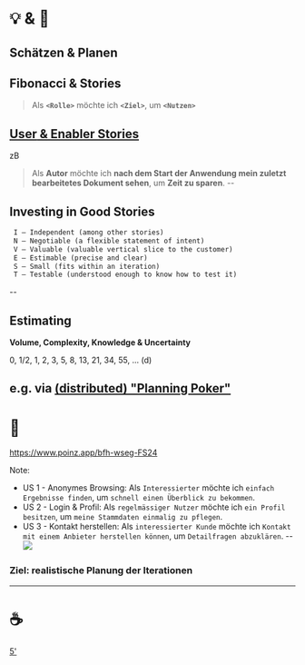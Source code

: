 # 💡 & 💪

## Schätzen & Planen

Fibonacci & Stories
--
> Als **`<Rolle>`** möchte ich **`<Ziel>`**, um **`<Nutzen>`**

[**User** & Enabler Stories](https://scaledagileframework.com/story/)
--
zB
> Als **Autor** möchte ich **nach dem Start der Anwendung mein zuletzt bearbeitetes Dokument sehen**, um **Zeit zu sparen**.
--
## Investing in Good Stories

```md
 I – Independent (among other stories) 
 N – Negotiable (a flexible statement of intent) 
 V – Valuable (valuable vertical slice to the customer) 
 E – Estimable (precise and clear) 
 S – Small (fits within an iteration) 
 T – Testable (understood enough to know how to test it)
```
--
## Estimating

**Volume, Complexity, Knowledge & Uncertainty**

0, 1/2, 1, 2, 3, 5, 8, 13, 21, 34, 55, ... (d)

e.g. via [(distributed) "Planning Poker"](https://github.com/Zuehlke/poinz/tree/master#poinz---distributed-planning-poker)
--
# 💪

https://www.poinz.app/bfh-wseg-FS24

Note:
 - US 1 - Anonymes Browsing: Als `Interessierter` möchte ich `einfach Ergebnisse finden`, um `schnell einen Überblick zu bekommen`.
 - US 2 - Login & Profil: Als `regelmässiger Nutzer` möchte ich `ein Profil besitzen`, um `meine Stammdaten einmalig zu pflegen`.
 - US 3 - Kontakt herstellen: Als `interessierter Kunde` möchte ich `Kontakt mit einem Anbieter herstellen können`, um `Detailfragen abzuklären`.
--
![](https://scaledagileframework.com/wp-content/uploads/2022/12/Team_Backlogs_F03.svg)

### Ziel: realistische Planung der Iterationen 
---
# ☕

[5'](https://youtu.be/MDk6V-B4Qhw)